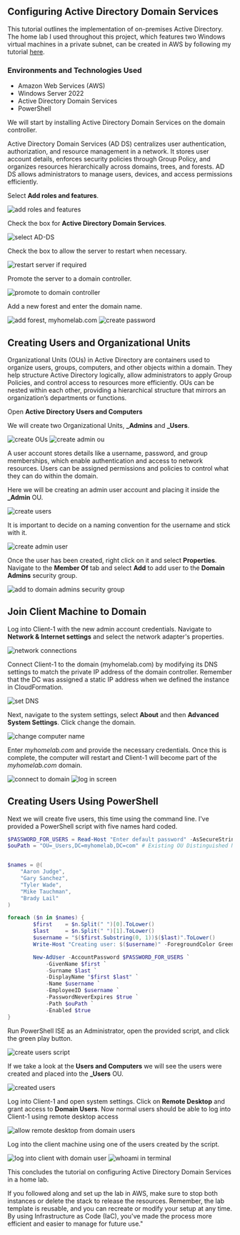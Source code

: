 
## Configuring Active Directory Domain Services
This tutorial outlines the implementation of on-premises Active Directory. The home lab I used throughout this project, which features two Windows virtual machines in a private subnet, can be created in AWS by following my tutorial [here]().

### Environments and Technologies Used
- Amazon Web Services (AWS) 
- Windows Server 2022
- Active Directory Domain Services
- PowerShell


We will start by installing Active Directory Domain Services on the domain controller.

Active Directory Domain Services (AD DS) centralizes user authentication, authorization, and resource management in a network. It stores user account details, enforces security policies through Group Policy, and organizes resources hierarchically across domains, trees, and forests. AD DS allows administrators to manage users, devices, and access permissions efficiently.

Select **Add roles and features**.

![add roles and features](AD-images/s1.PNG)

Check the box for **Active Directory Domain Services**.

![select AD-DS](AD-images/s2.PNG)

Check the box to allow the server to restart when necessary.

![restart server if required](AD-images/s3.PNG)

Promote the server to a domain controller.

![promote to domain controller](AD-images/s5.PNG)

Add a new forest and enter the domain name.

![add forest, myhomelab.com](AD-images/s6.PNG)
![create password](AD-images/s7.PNG)

## Creating Users and Organizational Units

Organizational Units (OUs) in Active Directory are containers used to organize users, groups, computers, and other objects within a domain. They help structure Active Directory logically, allow administrators to apply Group Policies, and control access to resources more efficiently. OUs can be nested within each other, providing a hierarchical structure that mirrors an organization’s departments or functions.

Open **Active Directory Users and Computers**

We will create two Organizational Units, **_Admins** and **_Users**.

![create OUs](AD-images/s8.PNG)
![create admin ou](AD-images/s9.PNG)

A user account stores details like a username, password, and group memberships, which enable authentication and access to network resources. Users can be assigned permissions and policies to control what they can do within the domain.

Here we will be creating an admin user account and placing it inside the **_Admin** OU.


![create users](AD-images/s10.PNG)

It is important to decide on a naming convention for the username and stick with it. 

![create admin user](AD-images/s11.PNG)

Once the user has been created, right click on it and select **Properties**. Navigate to the **Member Of** tab and select **Add** to add user to the **Domain Admins** security group.

![add to domain admins security group](AD-images/s12.PNG)

## Join Client Machine to Domain
Log into Client-1 with the new admin account credentials. Navigate to **Network & Internet settings** and select the network adapter's properties. 

![network connections](AD-images/s15.PNG)

Connect Client-1 to the domain (myhomelab.com) by modifying its DNS settings to match the private IP address of the domain controller. Remember that the DC was assigned a static IP address when we defined the instance in CloudFormation.

![set DNS](AD-images/s16.PNG)

Next, navigate to the system settings, select **About** and then **Advanced System Settings**. Click change the domain. 

![change computer name ](AD-images/s13.PNG)

Enter *myhomelab.com* and provide the necessary credentials. Once this is complete, the computer will restart and Client-1 will become part of the *myhomelab.com* domain.

![connect to domain](AD-images/s14.PNG)
![log in screen](AD-images/s17.PNG)

## Creating Users Using PowerShell
Next we will create five users, this time using the command line. I've provided a PowerShell script with five names hard coded. 

```powershell
$PASSWORD_FOR_USERS = Read-Host "Enter default password" -AsSecureString 
$ouPath = "OU=_Users,DC=myhomelab,DC=com" # Existing OU Distinguished Name


$names = @(
    "Aaron Judge",
    "Gary Sanchez",
    "Tyler Wade",
    "Mike Tauchman",
    "Brady Lail"
)

foreach ($n in $names) {
        $first    = $n.Split(" ")[0].ToLower()
        $last     = $n.Split(" ")[1].ToLower()
        $username = "$($first.Substring(0, 1))$($last)".ToLower()
        Write-Host "Creating user: $($username)" -ForegroundColor Green

        New-AdUser -AccountPassword $PASSWORD_FOR_USERS `
            -GivenName $first `
            -Surname $last `
            -DisplayName "$first $last" `
            -Name $username `
            -EmployeeID $username `
            -PasswordNeverExpires $true `
            -Path $ouPath `
            -Enabled $true
}
```

Run PowerShell ISE as an Administrator, open the provided script, and click the green play button.

![create users script](AD-images/s18.PNG)

If we take a look at the **Users and Computers** we will see the users were created and placed into the **_Users** OU.

![created users](AD-images/s19.PNG)


Log into Client-1 and open system settings. Click on **Remote Desktop** and grant access to **Domain Users**. Now normal users should be able to log into Client-1 using remote desktop access

![allow remote desktop from domain users](AD-images/s22.PNG)

Log into the client machine using one of the users created by the script. 

![log into client with domain user](AD-images/s20.PNG)
![whoami in terminal](AD-images/s21.PNG)

This concludes the tutorial on configuring Active Directory Domain Services in a home lab. 

If you followed along and set up the lab in AWS, make sure to stop both instances or delete the stack to release the resources. Remember, the lab template is reusable, and you can recreate or modify your setup at any time. By using Infrastructure as Code (IaC), you've made the process more efficient and easier to manage for future use."














